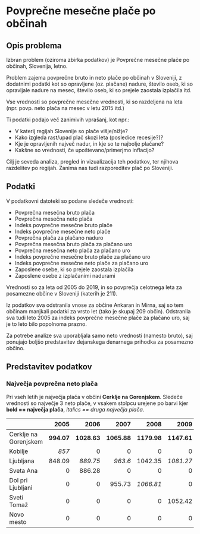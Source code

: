 # Povprečne mesečne plače po občinah

## Opis problema

Izbran problem (oziroma zbirka podatkov) je Povprečne mesečne plače po občinah, Slovenija, letno.

Problem zajema povprečne bruto in neto plače po občinah v Sloveniji, z dodatnimi podatki kot so opravljene (oz. plačane) nadure, število oseb, ki so opravljale nadure na mesec, število oseb, ki so prejele zaostala izplačila itd.

Vse vrednosti so povprečne mesečne vrednosti, ki so razdeljena na leta (npr. povp. neto plača na mesec v letu 2015 itd.)

Ti podatki podajo več zanimivih vprašanj, kot npr.:
  * V katerij regijah Slovenije so plače višje/nižje?
  * Kako izgleda rast/upad plač skozi leta (posledice recesije?)?
  * Kje je opravljenih največ nadur, in kje so te najbolje plačane?
  * Kakšne so vrednosti, če upoštevano/primerjmo inflacijo?
  
Cilj je seveda analiza, pregled in vizualizacija teh podatkov, ter njihova razdelitev po regijah. Zanima nas tudi razporeditev plač po Sloveniji.

## Podatki

V podatkovni datoteki so podane sledeče vrednosti:
 * Povprečna mesečna bruto plača
 * Povprečna mesečna neto plača
 * Indeks povprečne mesečne bruto plače
 * Indeks povprečne mesečne neto plače
 * Povprečna plača za plačano naduro
 * Povprečna mesečna bruto plača za plačano uro
 * Povprečna mesečna neto plača za plačano uro
 * Indeks povprečne mesečne bruto plače za plačano uro
 * Indeks povprečne mesečne neto plače za plačano uro
 * Zaposlene osebe, ki so prejele zaostala izplačila
 * Zaposlene osebe z izplačanimi nadurami
 
Vrednosti so za leta od 2005 do 2019, in so povprečja celotnega leta za posamezne občine v Sloveniji (katerih je 211).

Iz podatkov sva odstranila vnose za občine Ankaran in Mirna, saj so tem občinam manjkali podatki za vrsto let (tako je skupaj 209 občin). Odstranila sva tudi leto 2005 za indeks povprečne mesečne plače za plačano uro, saj je to leto bilo popolnoma prazno.

Za potrebe analize sva uporabljala samo neto vrednosti (namesto bruto), saj ponujajo boljšo predstavitev dejanskega denarnega prihodka za posamezno občino.

## Predstavitev podatkov

### Največja povprečna neto plača

Pri vseh letih je največja plača v občini **Cerklje na Gorenjskem**. Sledeče vrednosti so največje 3 neto plače, v vsakem stolpcu urejene po barvi kjer **bold == največja plača**, *italics == druga največja plača*.

|                       |   2005 |    2006 |    2007 |    2008 |    2009 |    2010 |    2011 |    2012 |    2013 |    2014 |    2015 |    2016 |    2017 |    2018 |    2019 |
|:----------------------|-------:|--------:|--------:|--------:|--------:|--------:|--------:|--------:|--------:|--------:|--------:|--------:|--------:|--------:|--------:|
| Cerklje na Gorenjskem | **994.07** | **1028.63** | **1065.88** | **1179.98** | **1147.61** | **1173.7**  | **1182.71** | **1187.71** | **1378.65** | **1393.08** | **1431.88** | **1404.53** | **1438.7**  | **1445.17** | **1433.9**  |
| Kobilje               | *857*    |    0    |    0    |    0    |    0    |    0    |    0    |    0    |    0    |    0    |    0    |    0    |    0    |    0    |    0    |
| Ljubljana             | 848.09 |  *889.75* |  *963.6*  | 1042.35 | *1081.27* | *1106.95* | *1125.64* | *1124.97* | *1125.61* | 1130.74 | *1140.33* | *1159.83* | *1197.56* | *1231.47* | 1281.66 |
| Sveta Ana             |   0    |  886.28 |    0    |    0    |    0    |    0    |    0    |    0    |    0    |    0    |    0    |    0    |    0    |    0    |    0    |
| Dol pri Ljubljani     |   0    |    0    |  955.73 | *1066.81* |    0    | 1066.37 | 1119.9  | 1120.9  |    0    |    0    |    0    |    0    |    0    |    0    |    0    |
| Sveti Tomaž           |   0    |    0    |    0    |    0    | 1052.42 |    0    |    0    |    0    |    0    |    0    |    0    |    0    |    0    |    0    |    0    |
| Novo mesto            |   0    |    0    |    0    |    0    |    0    |    0    |    0    |    0    | 1116.34 | *1145.87* | 1138.56 | 1149.06 | 1173.36 | 1217.78 | *1286.19* |
